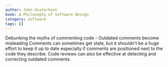 ```yaml
---
author: John Ousterhout
book: A Philosophy of Software Design
category: software
tags: []
---
```

Debunking the myths of commenting code - Outdated comments become misleading 
Comments can sometimes get stale, but it shouldn’t be a huge effort to keep it up to date especially if comments are positioned next to the code they describe. Code reviews can also be effective at detecting and correcting outdated comments.